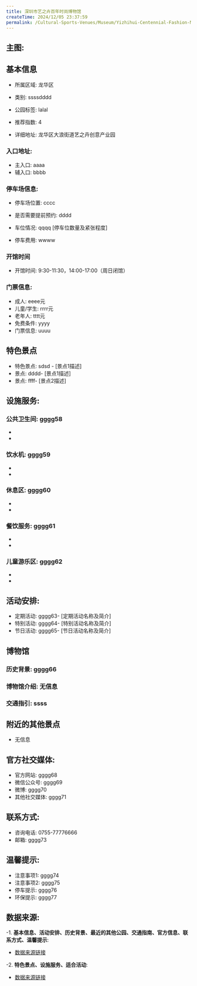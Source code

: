 ```yaml
---
title: 深圳市艺之卉百年时尚博物馆
createTime: 2024/12/05 23:37:59
permalink: /Cultural-Sports-Venues/Museum/Yizhihui-Centennial-Fashion-Museum-Shenzhen/
---
```


## 主图:
<ImageCard
image="https://cn.bing.com/th?id=OHR.AlfanzinaLighthouse_ZH-CN9704515669_1920x1080.webp"
title= "深圳市艺之卉百年时尚博物馆"
description= ""
date="2024/12/05"
href="/"
author="市文化广电旅游体育局"
/>
## 基本信息

- 所属区域: 龙华区

- 类别: ssssdddd

- 公园标签: lalal

- 推荐指数: 4

- 详细地址: 龙华区大浪街道艺之卉创意产业园

### 入口地址:
- 主入口: aaaa
- 辅入口: bbbb
### 停车场信息:
- 停车场位置: cccc

- 是否需要提前预约: dddd

- 车位情况: qqqq [停车位数量及紧张程度]

- 停车费用: wwww

### 开馆时间
- 开馆时间: 9:30-11:30，14:00-17:00（周日闭馆）

### 门票信息:
- 成人: eeee元
- 儿童/学生: rrrr元
- 老年人: tttt元
- 免费条件: yyyy
- 门票信息: uuuu
## 特色景点
- 特色景点: sdsd - [景点1描述]
- 景点: dddd- [景点1描述]
- 景点: ffff- [景点2描述]
## 设施服务:
### 公共卫生间: gggg58
- 
- 
### 饮水机: gggg59
- 
- 
### 休息区: gggg60
- 
- 
### 餐饮服务: gggg61
- 
- 
### 儿童游乐区: gggg62
- 
- 
## 活动安排:
- 定期活动: gggg63- [定期活动名称及简介]
- 特别活动: gggg64- [特别活动名称及简介]
- 节日活动: gggg65- [节日活动名称及简介]
## 博物馆
### 历史背景: gggg66
### 博物馆介绍: 无信息
### 交通指引: ssss

## 附近的其他景点
- 无信息

## 官方社交媒体:
- 官方网站: gggg68
- 微信公众号: gggg69
- 微博: gggg70
- 其他社交媒体: gggg71

## 联系方式:
- 咨询电话: 0755-77776666
- 邮箱: gggg73

## 温馨提示:
- 注意事项1: gggg74
- 注意事项2: gggg75
- 停车提示: gggg76
- 环保提示: gggg77

## 数据来源:
-1. **基本信息、活动安排、历史背景、最近的其他公园、交通指南、官方信息、联系方式、温馨提示**:
- [数据来源链接](http://wtl.sz.gov.cn/ggfw/whl/bwgylb/index.html)

-2. **特色景点、设施服务、适合活动**:
- [数据来源链接](http://wtl.sz.gov.cn/ggfw/whl/bwgylb/index.html)

